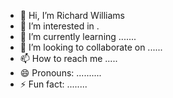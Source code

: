 - 👋 Hi, I’m Richard Williams
- 👀 I’m interested in .
- 🌱 I’m currently learning .......
- 💞️ I’m looking to collaborate on ......
- 📫 How to reach me .....
- 😄 Pronouns: ..........
- ⚡ Fun fact: ........

<!---
richardwilliams9/richardwilliams9 is a ✨ special ✨ repository because its `README.md` (this file) appears on your GitHub profile.
You can click the Preview link to take a look at your changes.
--->

